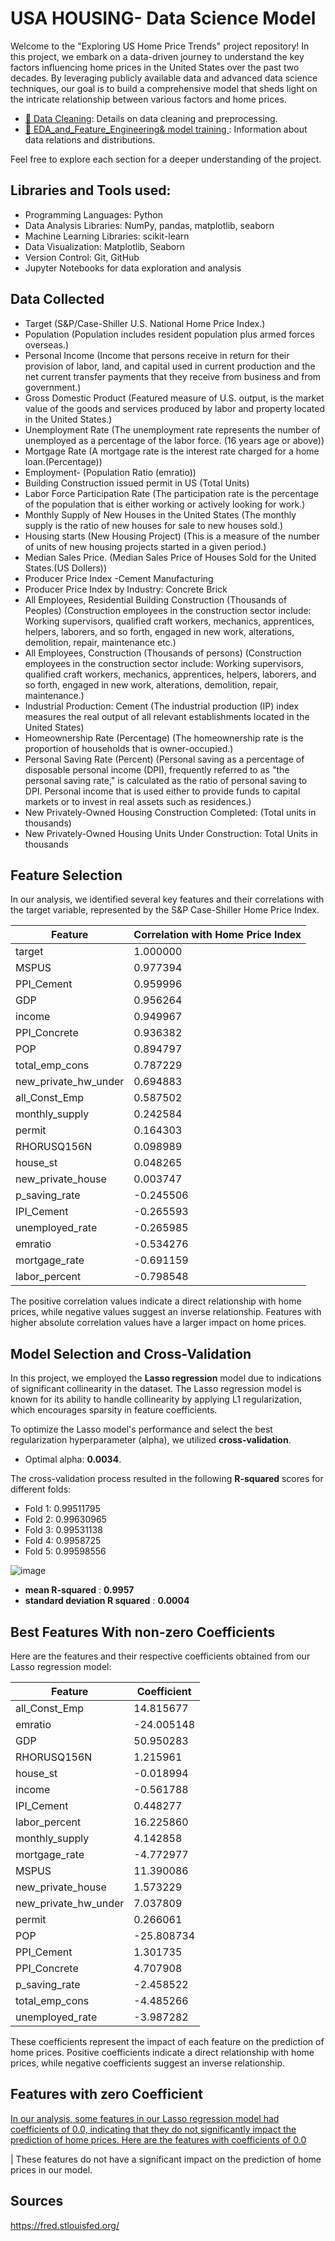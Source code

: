 # USA HOUSING- Data Science Model

Welcome to the "Exploring US Home Price Trends" project repository! In this project, we embark on a data-driven 
journey to understand the key factors influencing home prices in the United States over the past two decades.
By leveraging publicly available data and advanced data science techniques, our goal is to build a comprehensive
model that sheds light on the intricate relationship between various factors and home prices.

- [🔗 Data Cleaning](https://github.com/sandipkulat18/USA-Housing-Price/blob/main/Data%20Cleaning%20.ipynb): Details on data cleaning and preprocessing.
- [🔗 EDA_and_Feature_Engineering& model training ](https://github.com/sandipkulat18/USA-Housing-Price/blob/main/EDA%20analysis%20%26%20model_training.ipynb): Information about data relations and distributions.


Feel free to explore each section for a deeper understanding of the project.


## Libraries and Tools used:

- Programming Languages: Python
- Data Analysis Libraries: NumPy, pandas, matplotlib, seaborn
- Machine Learning Libraries: scikit-learn
- Data Visualization: Matplotlib, Seaborn
- Version Control: Git, GitHub
- Jupyter Notebooks for data exploration and analysis

## Data Collected

- Target (S&P/Case-Shiller U.S. National Home Price Index.)
- Population (Population includes resident population plus armed forces overseas.)
- Personal Income (Income that persons receive in return for their provision of labor, land, and capital used in
current production and the net current transfer payments that they receive from business and from government.)
- Gross Domestic Product (Featured measure of U.S. output, is the market value of the goods and services produced by labor and property located in the United States.)
- Unemployment Rate (The unemployment rate represents the number of unemployed as a percentage of the labor force. (16 years age or above))
- Mortgage Rate (A mortgage rate is the interest rate charged for a home loan.(Percentage))
- Employment- (Population Ratio (emratio))
- Building Construction issued permit in US (Total Units)
- Labor Force Participation Rate (The participation rate is the percentage of the population that is either working or actively looking for work.)
- Monthly Supply of New Houses in the United States (The monthly supply is the ratio of new houses for sale to new houses sold.)
- Housing starts (New Housing Project) (This is a measure of the number of units of new housing projects started in a given period.)
- Median Sales Price. (Median Sales Price of Houses Sold for the United States.(US Dollers))
- Producer Price Index -Cement Manufacturing
- Producer Price Index by Industry: Concrete Brick
- All Employees, Residential Building Construction (Thousands of Peoples)
(Construction employees in the construction sector include: Working supervisors, qualified craft workers, mechanics,
apprentices, helpers, laborers, and so forth, engaged in new work, alterations, demolition, repair, maintenance etc.)
- All Employees, Construction (Thousands of persons)
(Construction employees in the construction sector include: Working supervisors, qualified craft workers, mechanics,
apprentices, helpers, laborers, and so forth, engaged in new work, alterations, demolition, repair, maintenance.)
- Industrial Production: Cement
(The industrial production (IP) index measures the real output of all relevant establishments located in the United States)
- Homeownership Rate (Percentage)
(The homeownership rate is the proportion of households that is owner-occupied.)
- Personal Saving Rate (Percent)
(Personal saving as a percentage of disposable personal income (DPI), frequently referred to as "the personal
saving rate," is calculated as the ratio of personal saving to DPI. Personal income that is used either to provide
funds to capital markets or to invest in real assets such as residences.)
- New Privately-Owned Housing Construction Completed: (Total units in thousands)
- New Privately-Owned Housing Units Under Construction: Total Units in thousands

## Feature Selection

In our analysis, we identified several key features and their correlations with the target variable, represented by the S&P Case-Shiller Home Price Index.

| Feature                | Correlation with Home Price Index |
|------------------------|-----------------------------|
| target                 |  1.000000                     |
|MSPUS                   |  0.977394                     |
|PPI_Cement              |  0.959996                     |
|GDP                     |  0.956264                     |
|income                  |  0.949967                     |
|PPI_Concrete            |  0.936382                     |
|POP                     |  0.894797                     | 
|total_emp_cons          |  0.787229                     |
|new_private_hw_under    |  0.694883                     |
|all_Const_Emp           |  0.587502                     | 
|monthly_supply          |  0.242584                     |
|permit                  |  0.164303                     |
|RHORUSQ156N             |  0.098989                     |
|house_st                |  0.048265                     |
|new_private_house       |  0.003747                     |
|p_saving_rate           | -0.245506                    |
|IPI_Cement              |  -0.265593                    |
|unemployed_rate         |  -0.265985                    |
|emratio                 | -0.534276                    |
|mortgage_rate           |  -0.691159                   |
|labor_percent           |   -0.798548                |

The positive correlation values indicate a direct relationship with home prices, while negative values suggest an inverse relationship. Features with higher absolute correlation values have a larger impact on home prices.

## Model Selection and Cross-Validation

In this project, we employed the **Lasso regression** model due to indications of significant collinearity in the dataset. The Lasso regression model is known for its ability to handle collinearity by applying L1 regularization, which encourages sparsity in feature coefficients.

To optimize the Lasso model's performance and select the best regularization hyperparameter (alpha), we utilized **cross-validation**.

- Optimal alpha: **0.0034**.

The cross-validation process resulted in the following **R-squared** scores for different folds:
- Fold 1: 0.99511795
- Fold 2: 0.99630965
- Fold 3: 0.99531138
- Fold 4: 0.9958725
- Fold 5: 0.99598556


![image](https://github.com/sandipkulat18/USA-Housing-Price/assets/110375266/9f7ec29c-32ea-4dfd-8c42-255f188dfd9d)



- **mean R-squared** : **0.9957**
- **standard deviation R squared** : **0.0004**

## Best Features With non-zero Coefficients

Here are the features and their respective coefficients obtained from our Lasso regression model:

| Feature                | Coefficient  |
|------------------------|--------------|
|	all_Const_Emp	         | 14.815677    |
|	emratio	               |-24.005148    |
|	GDP	                   | 50.950283    |
|	RHORUSQ156N	           |  1.215961    |
| house_st	             |  -0.018994   |
|	income	               | -0.561788    |
|	IPI_Cement	           |   0.448277   |
|	labor_percent	         | 16.225860    |
|	monthly_supply	       | 4.142858     |
|	mortgage_rate	         | -4.772977    |
|	MSPUS	                 | 11.390086    |
|	new_private_house	     |  1.573229    |
|	new_private_hw_under	 | 7.037809     |
|	permit                 | 	0.266061    |
|   POP	                 | -25.808734   |
|	PPI_Cement	           |  1.301735    |  
|	PPI_Concrete	         | 4.707908     |
|	p_saving_rate	         | -2.458522    | 
|	total_emp_cons	       | -4.485266    | 
|	unemployed_rate	       |  -3.987282   |

These coefficients represent the impact of each feature on the prediction of home prices. Positive coefficients indicate a direct relationship with home prices, while negative coefficients suggest an inverse relationship.

## Features with zero Coefficient

<u>In our analysis, some features in our Lasso regression model had coefficients of 0.0, indicating that they do not significantly impact the prediction of home prices. Here are the features with coefficients of 0.0</u>

|
These features do not have a significant impact on the prediction of home prices in our model.

## Sources

https://fred.stlouisfed.org/

